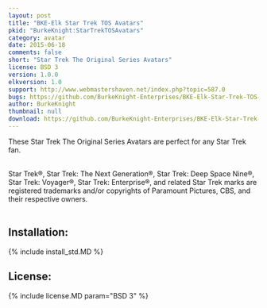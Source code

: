 ```yaml
---
layout: post
title: "BKE-Elk Star Trek TOS Avatars"
pkid: "BurkeKnight:StarTrekTOSAvatars"
category: avatar
date: 2015-06-18
comments: false
short: "Star Trek The Original Series Avatars"
license: BSD 3
version: 1.0.0
elkversion: 1.0
support: http://www.webmastershaven.net/index.php?topic=587.0
bugs: https://github.com/BurkeKnight-Enterprises/BKE-Elk-Star-Trek-TOS-Avatars/issues
author: BurkeKnight
thumbnail: null
download: https://github.com/BurkeKnight-Enterprises/BKE-Elk-Star-Trek-TOS-Avatars/releases/download/v1.0.0/BKE-Elk-Star-Trek-TOS-Avatars.zip
---
```


These Star Trek The Original Series Avatars are perfect for any Star Trek fan.<br /><br />

Star Trek®, Star Trek: The Next Generation®, Star Trek: Deep Space Nine®, Star Trek: Voyager®, Star Trek: Enterprise®, and related Star Trek marks are registered trademarks and/or copyrights of Paramount Pictures, CBS, and their respective owners.<br /><br />

## Installation:
{% include install_std.MD %}

## License:
{% include license.MD param="BSD 3" %}
